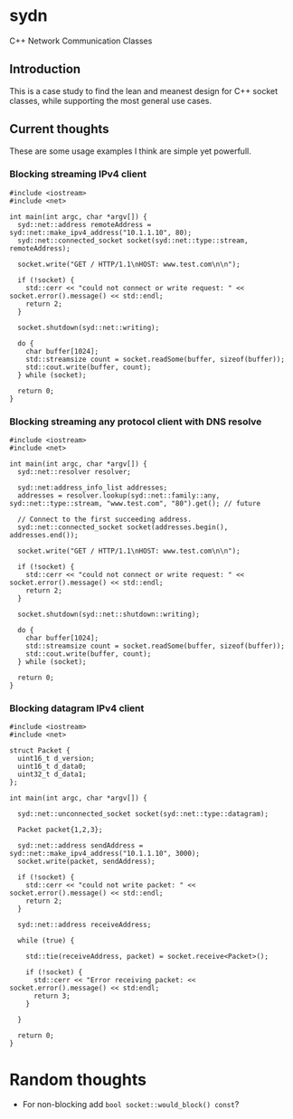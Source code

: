 # sydn
C++ Network Communication Classes


## Introduction

This is a case study to find the lean and meanest design for C++ socket classes, while supporting
the most general use cases.

## Current thoughts

These are some usage examples I think are simple yet powerfull.

### Blocking streaming IPv4 client

``` 
#include <iostream>
#include <net>

int main(int argc, char *argv[]) {
  syd::net::address remoteAddress = syd::net::make_ipv4_address("10.1.1.10", 80);
  syd::net::connected_socket socket(syd::net::type::stream, remoteAddress);
  
  socket.write("GET / HTTP/1.1\nHOST: www.test.com\n\n");

  if (!socket) {
    std::cerr << "could not connect or write request: " << socket.error().message() << std::endl;
    return 2;
  }

  socket.shutdown(syd::net::writing);

  do {
    char buffer[1024];
    std::streamsize count = socket.readSome(buffer, sizeof(buffer));
    std::cout.write(buffer, count);
  } while (socket);

  return 0;
}

```

### Blocking streaming any protocol client with DNS resolve

```
#include <iostream>
#include <net>

int main(int argc, char *argv[]) {
  syd::net::resolver resolver;
  
  syd::net:address_info_list addresses;
  addresses = resolver.lookup(syd::net::family::any, syd::net::type::stream, "www.test.com", "80").get(); // future

  // Connect to the first succeeding address.
  syd::net::connected_socket socket(addresses.begin(), addresses.end());
  
  socket.write("GET / HTTP/1.1\nHOST: www.test.com\n\n");

  if (!socket) {
    std::cerr << "could not connect or write request: " << socket.error().message() << std::endl;
    return 2;
  }

  socket.shutdown(syd::net::shutdown::writing);

  do {
    char buffer[1024];
    std::streamsize count = socket.readSome(buffer, sizeof(buffer));
    std::cout.write(buffer, count);
  } while (socket);

  return 0;
}
```

### Blocking datagram IPv4 client

``` 
#include <iostream>
#include <net>

struct Packet {
  uint16_t d_version;
  uint16_t d_data0;
  uint32_t d_data1;  
};

int main(int argc, char *argv[]) {

  syd::net::unconnected_socket socket(syd::net::type::datagram);

  Packet packet{1,2,3};

  syd::net::address sendAddress = syd::net::make_ipv4_address("10.1.1.10", 3000);
  socket.write(packet, sendAddress);

  if (!socket) {
    std::cerr << "could not write packet: " << socket.error().message() << std::endl;
    return 2;
  }

  syd::net::address receiveAddress;
  
  while (true) {
  
    std::tie(receiveAddress, packet) = socket.receive<Packet>();
    
    if (!socket) {
      std::cerr << "Error receiving packet: << socket.error().message() << std:endl;
      return 3;
    }
  
  }

  return 0;
}

```


# Random thoughts

* For non-blocking add `bool socket::would_block() const`?

